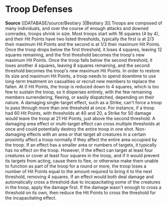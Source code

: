 ﻿---
actions: null
id: '44'
name: Troop Defenses
rarity: Common
rus_type_level: null
source: '[[DATABASE/source/Bestiary 3|Bestiary 3]]'
trait: null
type: Creature Ability

---
# Troop Defenses

**Source** [[DATABASE/source/Bestiary 3|Bestiary 3]]
Troops are composed of many individuals, and over the course of enough attacks and downed comrades, troops shrink in size. Most troops start with 16 squares (4 by 4), and their Hit Points have two listed thresholds, typically the first is at 2/3 their maximum Hit Points and the second is at 1/3 their maximum Hit Points. Once the troop drops below the first threshold, it loses 4 squares, leaving 12 squares remaining, and the first threshold becomes the troop's new maximum Hit Points. Once the troop falls below the second threshold, it loses another 4 squares, leaving 8 squares remaining, and the second threshold becomes the troop's new maximum Hit Points. In order to restore its size and maximum Hit Points, a troop needs to spend downtime to use long-term treatment on casualties or recruit new members to replace the fallen. At 0 Hit Points, the troop is reduced down to 4 squares, which is too few to sustain the troop, so it disperses entirely, with the few remaining members surrendering, fleeing, or easily dispatched, depending on their nature.
 A damaging single-target effect, such as a Strike, can't force a troop to pass through more than one threshold at once. For instance, if a troop had 60 Hit Points, with thresholds at 40 and 20, a Strike for 50 damage would leave the troop at 21 Hit Points, just above the second threshold. A damaging area effect or multi-target effect can cross multiple thresholds at once and could potentially destroy the entire troop in one shot.
 Non-damaging effects with an area or that target all creatures in a certain proximity affect a troop normally if they affect the entire area occupied by the troop. If an effect has a smaller area or numbers of targets, it typically has no effect on the troop. However, if the effect can target at least four creatures or cover at least four squares in the troop, and if it would prevent its targets from acting, cause them to flee, or otherwise make them unable to function as part of the troop for a round or more, the troop loses a number of Hit Points equal to the amount required to bring it to the next threshold, removing 4 squares. If an effect would both deal damage and automatically cross a threshold due to incapacitating some of the creatures in the troop, apply the damage first. If the damage wasn't enough to cross a threshold on its own, then reduce the Hit Points to cross the threshold for the incapacitating effect.